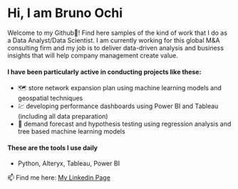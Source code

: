 # Hi, I am Bruno Ochi

Welcome to my Github:wave:! Find here samples of the kind of work that I do as a Data Analyst/Data Scientist. I am currently working for this global M&A consulting firm and my job is to deliver data-driven analysis and business insights that will help company management create value.

#### I have been particularly active in conducting projects like these:
- :world_map: store network expansion plan using machine learning models and geospatial techniques
- :chart: developing performance dashboards using Power BI and Tableau (including all data preparation)
- :crystal_ball: demand forecast and hypothesis testing using regression analysis and tree based machine learning models

#### These are the tools I use daily
- Python, Alteryx, Tableau, Power BI

📫 Find me here:  [My Linkedin Page](https://www.linkedin.com/in/brunoochi/)


<!--
**brunoochi/brunoochi** is a ✨ _special_ ✨ repository because its `README.md` (this file) appears on your GitHub profile.

Here are some ideas to get you started:

- 🔭 I’m currently working on ...
- 🌱 I’m currently learning ...
- 👯 I’m looking to collaborate on ...
- 🤔 I’m looking for help with ...
- 💬 Ask me about ...
- 📫 How to reach me: ...
- 😄 Pronouns: ...
- ⚡ Fun fact: ...
-->
